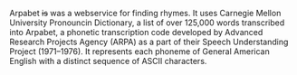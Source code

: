 <!--
title: Arpabet
website: http://arpabet.herokuapp.com/
keywords: [language, words, rhyme, reference, English, Ruby]
noIndex: true
start: 2011-11-15
end: 2013-07-14
-->

Arpabet ~~is~~ was a webservice for finding rhymes. It uses Carnegie Mellon University Pronouncin Dictionary, a list of over 125,000 words transcribed into Arpabet, a phonetic transcription code developed by Advanced Research Projects Agency (ARPA) as a part of their Speech Understanding Project (1971–1976). It represents each phoneme of General American English with a distinct sequence of ASCII characters.
